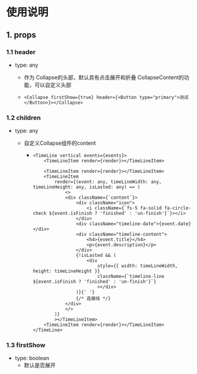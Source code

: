 # 使用说明

## 1. props

### 1.1 header

* type: any

  *  作为 Collapse的头部，默认具有点击展开和折叠 CollapseContent的功能，可以自定义头部

    * ```tsx
      <Collapse firstShow={true} header={<Button type="primary">测试</Button>}></Collapse>
      ```



### 1.2 children

* type:  any

  * 自定义Collapse组件的content

    * ```tsx
      <TimeLine vertical events={events}>
          <TimeLineItem render={render}></TimeLineItem>
      
          <TimeLineItem render={render}></TimeLineItem>
          <TimeLineItem
              render={(event: any, timeLineWidth: any, timeLineHeight: any, isLasted: any) => (
                  <>
                  <div className={`content`}>
                      <div className="icon">
                          <i className={`fs-5 fa-solid fa-circle-check ${event.isFinish ? 'finished' : 'un-finish'}`}></i>
                      </div>
                      <div className="timeline-date">{event.date}</div>
                      <div className="timeline-content">
                          <h4>{event.title}</h4>
                          <p>{event.description}</p>
                      </div>
                      {!isLasted && (
                          <div
                              style={{ width: timeLineWidth, height: timeLineHeight }}
                              className={`timeline-line ${event.isFinish ? 'finished' : 'un-finish'}`}
                              ></div>
                      )}{' '}
                      {/* 连接线 */}
                  </div>
                  </>
              )}
              ></TimeLineItem>
          <TimeLineItem render={render}></TimeLineItem>
      </TimeLine>
      ```



### 1.3 firstShow

* type: boolean
  * 默认是否展开



  

